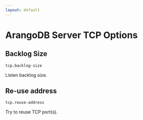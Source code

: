 ```yaml
---
layout: default
---
```

# ArangoDB Server TCP Options

## Backlog Size

`tcp.backlog-size`

Listen backlog size.

## Re-use address

`tcp.reuse-address`

Try to reuse TCP port(s).
